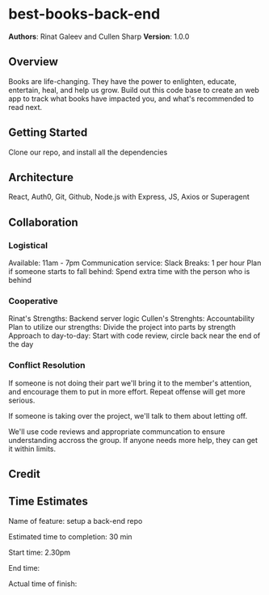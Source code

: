 # best-books-back-end

**Authors**: Rinat Galeev and Cullen Sharp
**Version**: 1.0.0

## Overview

Books are life-changing. They have the power to enlighten, educate, entertain, heal, and help us grow. Build out this code base to create an web app to track what books have impacted you, and what's recommended to read next.

## Getting Started

Clone our repo, and install all the dependencies

## Architecture

React, Auth0, Git, Github, Node.js with Express, JS, Axios or Superagent

## Collaboration

### Logistical

Available: 11am - 7pm
Communication service: Slack
Breaks: 1 per hour
Plan if someone starts to fall behind: Spend extra time with the person who is behind

### Cooperative

Rinat's Strengths: Backend server logic
Cullen's Strenghts: Accountability
Plan to utilize our strengths: Divide the project into parts by strength
Approach to day-to-day: Start with code review, circle back near the end of the day

### Conflict Resolution

If someone is not doing their part we'll bring it to the member's attention, and encourage them to put in more effort. Repeat offense will get more serious.

If someone is taking over the project, we'll talk to them about letting off.

We'll use code reviews and appropriate communcation to ensure understanding accross the group. If anyone needs more help, they can get it within limits.

## Credit

## Time Estimates

Name of feature: setup a back-end repo

Estimated time to completion: 30 min

Start time: 2.30pm

End time: 

Actual time of finish:

